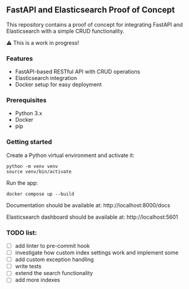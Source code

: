 ## FastAPI and Elasticsearch Proof of Concept

This repository contains a proof of concept for integrating FastAPI and Elasticsearch with a simple CRUD functionality.

:warning: This is a work in progress!

### Features

- FastAPI-based RESTful API with CRUD operations
- Elasticsearch integration
- Docker setup for easy deployment

### Prerequisites

- Python 3.x
- Docker
- pip

### Getting started

Create a Python virtual environment and activate it:
```
python -m venv venv
source venv/bin/activate
```

Run the app:
```
docker compose up --build
```

Documentation should be available at: http://localhost:8000/docs

Elasticsearch dashboard should be available at: http://localhost:5601

### TODO list:

- [ ] add linter to pre-commit hook
- [ ] investigate how custom index settings work and implement some
- [ ] add custom exception handling
- [ ] write tests
- [ ] extend the search functionality
- [ ] add more indexes
